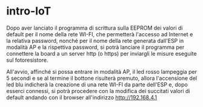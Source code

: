 # intro-IoT
Dopo aver lanciato il programma di scrittura sulla EEPROM dei valori di default per il nome della rete WI-FI, che permetterà l'accesso ad Internet e la relativa password, nonché per il nome della rete generata dall'ESP in modalità AP e la rispettiva password, si potrà lanciare il programma per connettere la board a un server http (o https) per inviargli le misure eseguite sul fotoresistore.

All'avvio, affinché si possa entrare in modalità AP, il led rosso lampeggia per 5 secondi e se al termine il bottone risulterà premuto, allora l'accensione del led blu indicherà la creazione di una rete WI-FI da parte dell'ESP e, dopo esserci connessi, si potrà procedere con la modifica dei succitati valori di default andando con il browser all'indirizzo http://192.168.4.1
